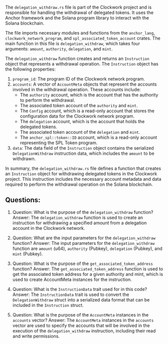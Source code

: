
The `delegation_withdraw.rs` file is part of the Clockwork project and is responsible for handling the withdrawal of delegated tokens. It uses the Anchor framework and the Solana program library to interact with the Solana blockchain.

The file imports necessary modules and functions from the `anchor_lang`, `clockwork_network_program`, and `spl_associated_token_account` crates. The main function in this file is `delegation_withdraw`, which takes four arguments: `amount`, `authority`, `delegation`, and `mint`.

The `delegation_withdraw` function creates and returns an `Instruction` object that represents a withdrawal operation. The `Instruction` object has the following properties:

1. `program_id`: The program ID of the Clockwork network program.
2. `accounts`: A vector of `AccountMeta` objects that represent the accounts involved in the withdrawal operation. These accounts include:
   - The `authority` account, which is the account that has the authority to perform the withdrawal.
   - The associated token account of the `authority` and `mint`.
   - The `Config` account, which is a read-only account that stores the configuration data for the Clockwork network program.
   - The `delegation` account, which is the account that holds the delegated tokens.
   - The associated token account of the `delegation` and `mint`.
   - The `anchor_spl::token::ID` account, which is a read-only account representing the SPL Token program.
3. `data`: The data field of the `Instruction` object contains the serialized `DelegationWithdraw` instruction data, which includes the `amount` to be withdrawn.

In summary, the `delegation_withdraw.rs` file defines a function that creates an `Instruction` object for withdrawing delegated tokens in the Clockwork project. This instruction includes the necessary account metadata and data required to perform the withdrawal operation on the Solana blockchain.
## Questions: 
 1. Question: What is the purpose of the `delegation_withdraw` function?
   Answer: The `delegation_withdraw` function is used to create an instruction for withdrawing a specified amount from a delegation account in the Clockwork network.

2. Question: What are the input parameters for the `delegation_withdraw` function?
   Answer: The input parameters for the `delegation_withdraw` function are `amount` (u64), `authority` (Pubkey), `delegation` (Pubkey), and `mint` (Pubkey).

3. Question: What is the purpose of the `get_associated_token_address` function?
   Answer: The `get_associated_token_address` function is used to get the associated token address for a given authority and mint, which is used to create AccountMeta instances for the instruction.

4. Question: What is the `InstructionData` trait used for in this code?
   Answer: The `InstructionData` trait is used to convert the `DelegationWithdraw` struct into a serialized data format that can be included in the `Instruction` struct.

5. Question: What is the purpose of the `AccountMeta` instances in the `accounts` vector?
   Answer: The `AccountMeta` instances in the `accounts` vector are used to specify the accounts that will be involved in the execution of the `delegation_withdraw` instruction, including their read and write permissions.
    
